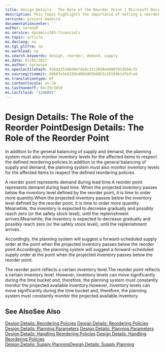 ```yaml
---
title: Design Details - The Role of the Reorder Point | Microsoft Docs
description: This topic highlights the importance of setting a reorder point, so that you when to order more inventory.
services: project-madeira
documentationcenter: ''
author: SorenGP
ms.service: dynamics365-financials
ms.topic: article
ms.devlang: na
ms.tgt_pltfrm: na
ms.workload: na
ms.search.keywords: desigh, reorder, demand, supply
ms.date: 07/01/2017
ms.author: sgroespe
ms.openlocfilehash: 836da35166d947de8c37128d9ed8807914594c55
ms.sourcegitcommit: 60b87e5eb32bb408dd65b9855c29159b1dfbfca8
ms.translationtype: HT
ms.contentlocale: en-CA
ms.lasthandoff: 04/29/2019
ms.locfileid: "1246091"
---
```

# <a name="design-details-the-role-of-the-reorder-point"></a><span data-ttu-id="7a8be-103">Design Details: The Role of the Reorder Point</span><span class="sxs-lookup"><span data-stu-id="7a8be-103">Design Details: The Role of the Reorder Point</span></span>
<span data-ttu-id="7a8be-104">In addition to the general balancing of supply and demand, the planning system must also monitor inventory levels for the affected items to respect the defined reordering policies.</span><span class="sxs-lookup"><span data-stu-id="7a8be-104">In addition to the general balancing of supply and demand, the planning system must also monitor inventory levels for the affected items to respect the defined reordering policies.</span></span>  
  
<span data-ttu-id="7a8be-105">A reorder point represents demand during lead time.</span><span class="sxs-lookup"><span data-stu-id="7a8be-105">A reorder point represents demand during lead time.</span></span> <span data-ttu-id="7a8be-106">When the projected inventory passes below the inventory level defined by the reorder point, it is time to order more quantity.</span><span class="sxs-lookup"><span data-stu-id="7a8be-106">When the projected inventory passes below the inventory level defined by the reorder point, it is time to order more quantity.</span></span> <span data-ttu-id="7a8be-107">Meanwhile, the inventory is expected to decrease gradually and possibly reach zero (or the safety stock level), until the replenishment arrives.</span><span class="sxs-lookup"><span data-stu-id="7a8be-107">Meanwhile, the inventory is expected to decrease gradually and possibly reach zero (or the safety stock level), until the replenishment arrives.</span></span>  
  
<span data-ttu-id="7a8be-108">Accordingly, the planning system will suggest a forward-scheduled supply order at the point when the projected inventory passes below the reorder point.</span><span class="sxs-lookup"><span data-stu-id="7a8be-108">Accordingly, the planning system will suggest a forward-scheduled supply order at the point when the projected inventory passes below the reorder point.</span></span>  
  
<span data-ttu-id="7a8be-109">The reorder point reflects a certain inventory level.</span><span class="sxs-lookup"><span data-stu-id="7a8be-109">The reorder point reflects a certain inventory level.</span></span> <span data-ttu-id="7a8be-110">However, inventory levels can move significantly during the time bucket and, therefore, the planning system must constantly monitor the projected available inventory.</span><span class="sxs-lookup"><span data-stu-id="7a8be-110">However, inventory levels can move significantly during the time bucket and, therefore, the planning system must constantly monitor the projected available inventory.</span></span>  
  
## <a name="see-also"></a><span data-ttu-id="7a8be-111">See Also</span><span class="sxs-lookup"><span data-stu-id="7a8be-111">See Also</span></span>  
<span data-ttu-id="7a8be-112">[Design Details: Reordering Policies](design-details-reordering-policies.md) </span><span class="sxs-lookup"><span data-stu-id="7a8be-112">[Design Details: Reordering Policies](design-details-reordering-policies.md) </span></span>  
<span data-ttu-id="7a8be-113">[Design Details: Planning Parameters](design-details-planning-parameters.md) </span><span class="sxs-lookup"><span data-stu-id="7a8be-113">[Design Details: Planning Parameters](design-details-planning-parameters.md) </span></span>  
<span data-ttu-id="7a8be-114">[Design Details: Handling Reordering Policies](design-details-handling-reordering-policies.md) </span><span class="sxs-lookup"><span data-stu-id="7a8be-114">[Design Details: Handling Reordering Policies](design-details-handling-reordering-policies.md) </span></span>  
[<span data-ttu-id="7a8be-115">Design Details: Supply Planning</span><span class="sxs-lookup"><span data-stu-id="7a8be-115">Design Details: Supply Planning</span></span>](design-details-supply-planning.md)
